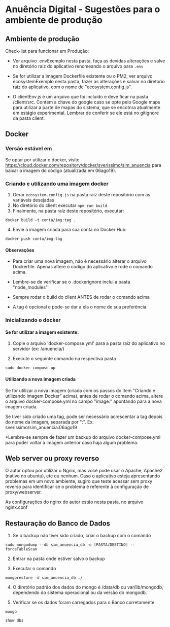 # Anuência Digital - Sugestões para o ambiente de produção

## Ambiente de produção

Check-list para funcionar em Produção:

- Ver arquivo .envExemplo nesta pasta, faça as devidas alterações e salve no diretório raiz do aplicativo renomeando o arquivo para `.env`

- Se for utilizar a imagem Dockerfile existente ou o PM2, ver arquivo ecosystemExemplo nesta pasta, fazer as alterações e salvar no diretorio raiz do aplicativo, com o nome de "ecosystem.config.js".

- O clientEnv.js é um arquivo que foi incluído e deve ficar na pasta /client/src. Contém a chave do google caso se opte pelo Google maps para utilizar a parte de mapas do sistema, que se encotnra atualmente em estágio experimental. Lembrar de conferir se ele está no gitignore da pasta client.

## Docker

### Versão estável em

Se optar por utilizar o docker, visite https://cloud.docker.com/repository/docker/sverissimo/sim_anuencia para baixar a imagem do código (atualizada em 06ago19).

### Criando e utilizando uma imagem docker

1. Gerar `ecosystem.config.js` na pasta raíz deste repositório com as variáveis desejadas
2. No diretório do client executar `npm run build`
3. Finalmente, na pasta raíz deste repositório, executar:

```
docker build -t conta/img:tag .
```


4. Envie a imagem criada para sua conta no Docker Hub:

```
docker push conta/img:tag
```
#### Observações

- Para criar uma nova imagem, não é necessário alterar o arquivo Dockerfile. Apenas altere o código do aplicativo e rode o comando acima.

- Lembre-se de verificar se o .dockerignore inclui a pasta "node_modules"

- Sempre rodar o build do client ANTES de rodar o comando acima

- A tag é opcional e pode-se dar a ela o nome de sua preferência.

### Inicializando o docker

#### Se for utilizar a imagem existente:

1. Copie o arquivo 'docker-compose.yml' para a pasta raiz do aplicativo no servidor (ex: /anuencia/)

2. Execute o seguinte comando na respectiva pasta

```
sudo docker-compose up
```

#### Utilizando a nova imagem criada

Se for utilizar a nova imagem (criada com os passos do item "Criando e utilizando imagem Docker" acima), antes de rodar o comando acima, altere o arquivo docker-compose.yml no campo "image:" apontando para a nova imagem criada.

Se tiver sido criado uma tag, pode ser necessário acrescentar a tag depois do nome da imagem, separada por ":". Ex: sverissimo/sim_anuencia:06ago19

\*Lembre-se sempre de fazer um backup do arquivo docker-compose.yml para poder voltar à imagem anterior caso haja algum problema.

## Web server ou proxy reverso

O autor optou por utilizar o Ngnix, mas você pode usar o Apache, Apache2 (nativo no ubuntu), etc ou nenhum. Caso o aplicativo esteja apresentando problemas em um novo ambiente, sugiro que teste acessar sem proxy reverso para identificar se o problema é referente à configuração de proxy/webserver.

As configurações do nginx do autor estão nesta pasta, no arquivo nginx.conf

## Restauração do Banco de Dados

1. Se o backup não tiver sido criado, criar o backup com o comando

```
sudo mongodump --db sim_anuencia_db -o [PASTA/DESTINO] --forceTableScan
```

2. Entrar na pasta onde estiver salvo o backup

3. Executar o comando

```
mongorestore -d sim_anuencia_db ./

```

4. O diretório padrão dos dados do mongo é /data/db ou var/lib/mongodb, dependendo do sistema operacional ou da versão do mongodb.

5) Verificar se os dados foram carregados para o Banco corretamente

```
mongo
```

```
show dbs
```
